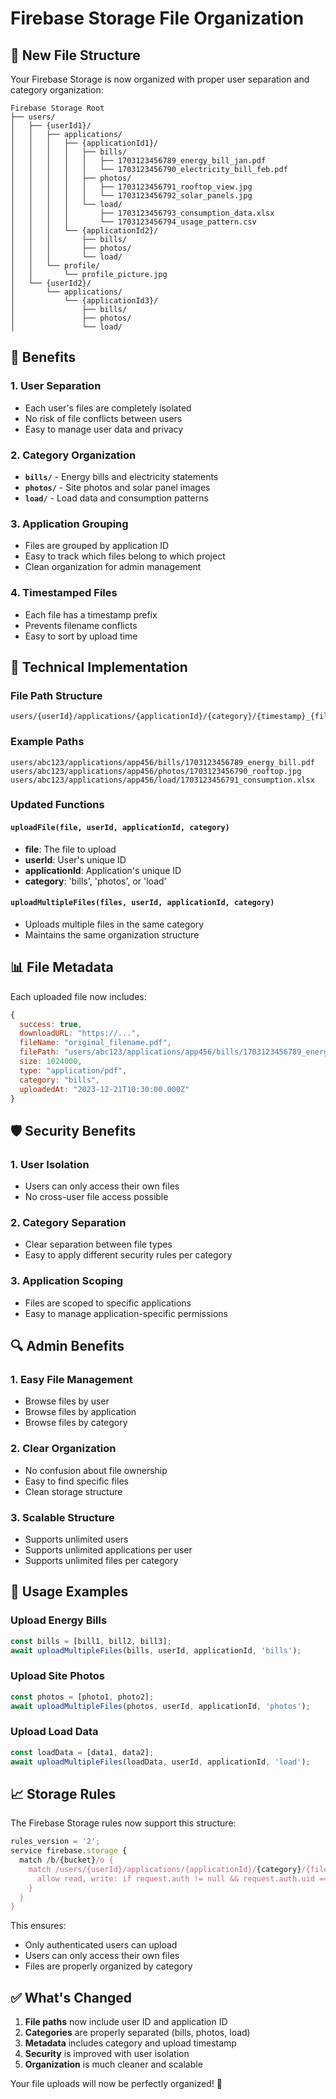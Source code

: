 # Firebase Storage File Organization

## 📁 New File Structure

Your Firebase Storage is now organized with proper user separation and category organization:

```
Firebase Storage Root
├── users/
│   ├── {userId1}/
│   │   ├── applications/
│   │   │   ├── {applicationId1}/
│   │   │   │   ├── bills/
│   │   │   │   │   ├── 1703123456789_energy_bill_jan.pdf
│   │   │   │   │   └── 1703123456790_electricity_bill_feb.pdf
│   │   │   │   ├── photos/
│   │   │   │   │   ├── 1703123456791_rooftop_view.jpg
│   │   │   │   │   └── 1703123456792_solar_panels.jpg
│   │   │   │   └── load/
│   │   │   │       ├── 1703123456793_consumption_data.xlsx
│   │   │   │       └── 1703123456794_usage_pattern.csv
│   │   │   └── {applicationId2}/
│   │   │       ├── bills/
│   │   │       ├── photos/
│   │   │       └── load/
│   │   └── profile/
│   │       └── profile_picture.jpg
│   └── {userId2}/
│       └── applications/
│           └── {applicationId3}/
│               ├── bills/
│               ├── photos/
│               └── load/
```

## 🎯 Benefits

### 1. **User Separation**
- Each user's files are completely isolated
- No risk of file conflicts between users
- Easy to manage user data and privacy

### 2. **Category Organization**
- **`bills/`** - Energy bills and electricity statements
- **`photos/`** - Site photos and solar panel images
- **`load/`** - Load data and consumption patterns

### 3. **Application Grouping**
- Files are grouped by application ID
- Easy to track which files belong to which project
- Clean organization for admin management

### 4. **Timestamped Files**
- Each file has a timestamp prefix
- Prevents filename conflicts
- Easy to sort by upload time

## 🔧 Technical Implementation

### File Path Structure
```
users/{userId}/applications/{applicationId}/{category}/{timestamp}_{filename}
```

### Example Paths
```
users/abc123/applications/app456/bills/1703123456789_energy_bill.pdf
users/abc123/applications/app456/photos/1703123456790_rooftop.jpg
users/abc123/applications/app456/load/1703123456791_consumption.xlsx
```

### Updated Functions

#### `uploadFile(file, userId, applicationId, category)`
- **file**: The file to upload
- **userId**: User's unique ID
- **applicationId**: Application's unique ID
- **category**: 'bills', 'photos', or 'load'

#### `uploadMultipleFiles(files, userId, applicationId, category)`
- Uploads multiple files in the same category
- Maintains the same organization structure

## 📊 File Metadata

Each uploaded file now includes:
```javascript
{
  success: true,
  downloadURL: "https://...",
  fileName: "original_filename.pdf",
  filePath: "users/abc123/applications/app456/bills/1703123456789_energy_bill.pdf",
  size: 1024000,
  type: "application/pdf",
  category: "bills",
  uploadedAt: "2023-12-21T10:30:00.000Z"
}
```

## 🛡️ Security Benefits

### 1. **User Isolation**
- Users can only access their own files
- No cross-user file access possible

### 2. **Category Separation**
- Clear separation between file types
- Easy to apply different security rules per category

### 3. **Application Scoping**
- Files are scoped to specific applications
- Easy to manage application-specific permissions

## 🔍 Admin Benefits

### 1. **Easy File Management**
- Browse files by user
- Browse files by application
- Browse files by category

### 2. **Clear Organization**
- No confusion about file ownership
- Easy to find specific files
- Clean storage structure

### 3. **Scalable Structure**
- Supports unlimited users
- Supports unlimited applications per user
- Supports unlimited files per category

## 🚀 Usage Examples

### Upload Energy Bills
```javascript
const bills = [bill1, bill2, bill3];
await uploadMultipleFiles(bills, userId, applicationId, 'bills');
```

### Upload Site Photos
```javascript
const photos = [photo1, photo2];
await uploadMultipleFiles(photos, userId, applicationId, 'photos');
```

### Upload Load Data
```javascript
const loadData = [data1, data2];
await uploadMultipleFiles(loadData, userId, applicationId, 'load');
```

## 📈 Storage Rules

The Firebase Storage rules now support this structure:

```javascript
rules_version = '2';
service firebase.storage {
  match /b/{bucket}/o {
    match /users/{userId}/applications/{applicationId}/{category}/{fileName} {
      allow read, write: if request.auth != null && request.auth.uid == userId;
    }
  }
}
```

This ensures:
- Only authenticated users can upload
- Users can only access their own files
- Files are properly organized by category

## ✅ What's Changed

1. **File paths** now include user ID and application ID
2. **Categories** are properly separated (bills, photos, load)
3. **Metadata** includes category and upload timestamp
4. **Security** is improved with user isolation
5. **Organization** is much cleaner and scalable

Your file uploads will now be perfectly organized! 🎉
